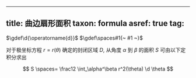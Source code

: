
---
title: 曲边扇形面积
taxon: formula
asref: true
tag: [](./index.md)
---

$\gdef\d{\operatorname{d}}$
$\gdef\spaces#1{~ #1 ~}$

对于极坐标方程 $r=r(\theta)$ 确定的封闭区域 $D$, 从角度 $\alpha$ 到 $\beta$ 的面积 $S$ 可由以下定积分求出

$$
S \spaces= \frac12 \int_\alpha^\beta r^2(\theta) \d \theta
$$


